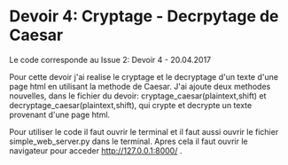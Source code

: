 # Devoir 4: Cryptage - Decrpytage de Caesar

Le code corresponde au Issue 2: Devoir 4 - 20.04.2017

Pour cette devoir j'ai realise le cryptage et le decryptage d'un texte d'une page html en utilisant la methode de Caesar. J'ai ajoute deux methodes nouvelles, dans le fichier du devoir: cryptage_caesar(plaintext,shift) et decryptage_caesar(plaintext,shift), qui crypte et decrypte un texte provenant d'une page html. 

Pour utiliser le code il faut ouvrir le terminal et il faut aussi ouvrir le fichier simple_web_server.py dans le terminal. Apres cela il faut ouvrir le navigateur pour acceder http://127.0.0.1:8000/ . 
